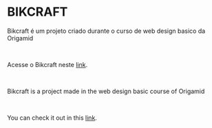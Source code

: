 <h1>BIKCRAFT</h1>
<p>Bikcraft é um projeto criado durante o curso de web design basico da Origamid</p>
<br>
<p>Acesse o Bikcraft neste <a href="https://89anderson.github.io/Bikcraft/web/index.html">link</a>.</p>
<br>
<p>Bikcraft is a project made in the web design basic course of Origamid</p>
<br>
<p>You can check it out in this <a href="https://89anderson.github.io/Bikcraft/web/index.html">link</a>.</p>
